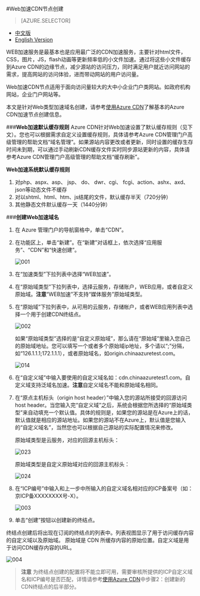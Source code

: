 <properties linkid="dev-net-common-tasks-cdn" urlDisplayName="CDN" pageTitle="How to create Web acceleration type CDN - Azure feature guide" metaKeywords="Azure CDN, Azure CDN, Azure blobs, Azure caching, Azure add-ons, CDN加速, CDN服务, 主流CDN, Web加速, Web, 网页加速, 静态加速, 缓存规则, 图片加速, CDN技术文档, CDN帮助文档, 门户网站加速" description="Learn How to create Web acceleration type CDN on Azure Management Portal and default caching rules for Web CDN" metaCanonical="" services="" documentationCenter=".NET" title="" authors="" solutions="" manager="" editor="" />
<tags ms.service="cdn"
    ms.date=""
    wacn.date="2/23/2016"
    />

#Web加速CDN节点创建

> [AZURE.SELECTOR]
- [中文版 ](/documentation/articles/cdn-how-to-create-Web-CDN-endpoint)
- [English Version](/documentation/articles/cdn-enus-how-to-create-Web-CDN-endpoint)

WEB加速服务是最基本也是应用最广泛的CDN加速服务，主要针对html文件，CSS，图片，JS，flash动画等更新频率低的小文件加速。通过将这些小文件缓存到Azure CDN的边缘节点，减少源站的访问压力，同时满足用户就近访问网站的需求，提高网站的访问体验，进而带动网站的用户访问量。

Web加速CDN节点适用于面向访问量较大的大中小企业门户类网站。如政府机构网站，企业门户网站等。

本文是针对Web类型加速域名创建，请参考[使用Azure CDN](/documentation/articles/cdn-how-to-use/)了解基本的Azure CDN加速节点创建信息。

###**Web加速默认缓存规则**
Azure CDN针对Web加速设置了默认缓存规则（见下文）。您也可以根据需求自定义设置缓存规则，具体请参考Azure CDN管理门户高级管理的帮助文档“域名管理”。如果源站内容更改或者更新，同时设置的缓存生存时间未到期，可以通过手动刷新CDN缓存文件实时同步源站更新的内容，具体请参考Azure CDN管理门户高级管理的帮助文档“缓存刷新”。

**Web加速系统默认缓存规则**

1. 对php、aspx、asp、 jsp、 do、 dwr、cgi、 fcgi、action、ashx、axd、json等动态文件不缓存
2. 对以shtml、html、htm、js结尾的文件，默认缓存半天（720分钟） 
3. 其他静态文件默认缓存一天（1440分钟）

###**创建Web加速域名**

1. 在 Azure 管理门户的导航窗格中，单击“CDN”。
2. 在功能区上，单击“新建”。在“新建”对话框上，依次选择“应用服务”、“CDN”和“快速创建”。

    ![001](./media/cdn-doc/001.png)

3. 在“加速类型”下拉列表中选择“WEB加速”。
4. 在“原始域类型”下拉列表中，选择云服务，存储账户，WEB应用，或者自定义原始域。**注意**“WEB加速”不支持“媒体服务”原始域类型。
5. 在“原始域”下拉列表中，从可用的云服务，存储帐户，或者WEB应用列表中选择一个用于创建CDN终结点。

    ![002](./media/cdn-doc/002.png)
    
    如果“原始域类型”选择的是“自定义原始域”，那么请在“原始域”里输入您自己的原始域地址。您可以填写一个或者多个原始域ip地址，多个请以“;”分隔，如“126.1.1.1;172.1.1.1），或者原始域名，如origin.chinaazuretest.com。    

    ![014](./media/cdn-doc/014.png)   

6. 在“自定义域”中输入要使用的自定义域名如：cdn.chinaazuretest1.com。自定义域支持泛域名加速。**注意**自定义域名不能和原始域名相同。
7. 在“原点主机标头（origin host header）”中输入您的源站所接受的回源访问host header。当您输入完“自定义域”之后，系统会根据您所选择的“原始域类型”来自动填充一个默认值。具体的规则是，如果您的源站是在Azure上的话，默认值就是相应的源站地址。如果您的源站不在Azure上，默认值是您输入的“自定义域名”，当然您也可以根据自己源站的实际配置情况来修改。
    
    原始域类型是云服务，对应的回源主机标头：

    ![023](./media/cdn-doc/023.png)  
    
    原始域类型是自定义原始域对应的回源主机标头：

    ![024](./media/cdn-doc/024.png)

8. 在“ICP编号”中输入和上一步中所输入的自定义域名相对应的ICP备案号（如：京ICP备XXXXXXXX号-X）。

    ![003](./media/cdn-doc/003.png)

9. 单击“创建”按钮以创建新的终结点。

终结点创建后将出现在订阅的终结点的列表中。列表视图显示了用于访问缓存内容的自定义域以及原始域。
原始域是 CDN 所缓存内容的原始位置。自定义域是用于访问CDN缓存内容的URL。

   ![004](./media/cdn-doc/004.png)

>**注意** 为终结点创建的配置将不能立即可用，需要审核所提供的ICP自定义域名和ICP编号是否匹配，详情请参考[使用Azure CDN](/documentation/articles/cdn-how-to-use/)中步骤2：创建新的CDN终结点的后半部分。
